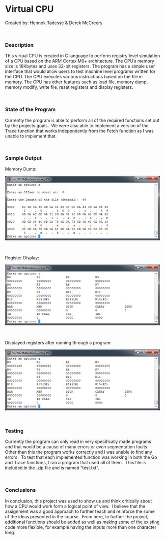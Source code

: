 Virtual CPU
===========

Created by: Hennok Tadesse & Derek McCreery

 

### **Description**

This virtual CPU is created in C language to perform registry level simulation
of a CPU based on the ARM Cortex M0+ architecture. The CPU’s memory size is
16Kbytes and uses 32-bit registers. The program has a simple user interface that
would allow users to test machine level programs written for the CPU. The CPU
executes various instructions based on the file in memory. The CPU has other
features such as load file, memory dump, memory modify, write file, reset
registers and display registers.

 

### **State of the Program**

Currently the program is able to perform all of the required functions set out
by the projects goals.  We were also able to implement a version of the Trace
function that works independently from the Fetch function as I was unable to
implement that.

 

### **Sample Output**

Memory Dump:

![](pic1.png)

 

Register Display:

![](pic2.png)

 

Displayed registers after running through a program:

![](pic3.png)

 

### **Testing**

Currently the program can only read in very specifically made programs and that
would be a cause of many errors or even segmentation faults.  Other than this
the program works correctly and I was unable to find any errors.  To test that
each implemented function was working in both the Go and Trace functions, I ran
a program that used all of them.  This file is included in the .zip file and is
named “test.txt”.

 

### **Conclusions**

In conclusion, this project was used to show us and think critically about how a
CPU would work form a logical point of view.  I believe that the assignment was
a good approach to further teach and reinforce the some of the ideas presented
in the course.  From here, to further the project, additional functions should
be added as well as making some of the existing code more flexible, for example
having the inputs more than one character long.
